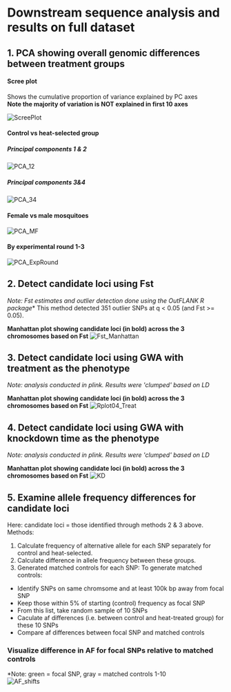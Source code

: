 # Downstream sequence analysis and results on full dataset

## 1. PCA showing overall genomic differences between treatment groups

####  Scree plot 
Shows the cumulative proportion of variance explained by PC axes   
**Note the majority of variation is NOT explained in first 10 axes**

![ScreePlot](https://github.com/lcouper/MosquitoThermalSelection/assets/10873177/dd32a321-5cef-46e2-9157-514b2fd98d47)

#### Control vs heat-selected group 
##### Principal components 1 & 2
![PCA_12](https://github.com/lcouper/MosquitoThermalSelection/assets/10873177/8b113734-0c96-49cb-8111-e5de4d15818f)

##### Principal components 3&4
![PCA_34](https://github.com/lcouper/MosquitoThermalSelection/assets/10873177/f6d5a685-2846-4904-9d04-02e4a46af17e)

#### Female vs male mosquitoes
![PCA_MF](https://github.com/lcouper/MosquitoThermalSelection/assets/10873177/53bf07c0-4626-4a25-8b93-44a4d35ca248)

#### By experimental round 1-3
![PCA_ExpRound](https://github.com/lcouper/MosquitoThermalSelection/assets/10873177/4f0750a7-949a-4028-9f24-f543e943f5b2)

## 2. Detect candidate loci using Fst
*Note: Fst estimates and outlier detection done using the OutFLANK R package**
This method detected 351 outlier SNPs at q < 0.05 (and Fst >= 0.05).

**Manhattan plot showing candidate loci (in bold) across the 3 chromosomes based on Fst**
![Fst_Manhattan](https://github.com/lcouper/MosquitoThermalSelection/assets/10873177/5c5f696b-056e-4c7a-858c-7566efaf4b98)

## 3. Detect candidate loci using GWA with treatment as the phenotype
*Note: analysis conducted in plink. Results were 'clumped' based on LD*

**Manhattan plot showing candidate loci (in bold) across the 3 chromosomes based on Fst**
![Rplot04_Treat](https://github.com/lcouper/MosquitoThermalSelection/assets/10873177/e0a2490a-6a0b-4b24-afa5-b6ed1066d07f)

## 4. Detect candidate loci using GWA with knockdown time as the phenotype
*Note: analysis conducted in plink. Results were 'clumped' based on LD*

**Manhattan plot showing candidate loci (in bold) across the 3 chromosomes based on Fst**
![KD](https://github.com/lcouper/MosquitoThermalSelection/assets/10873177/54280dd8-8c61-4be6-ab04-72365d458b4c)

## 5. Examine allele frequency differences for candidate loci 
Here: candidate loci = those identified through methods 2 & 3 above.   
Methods:
1. Calculate frequency of alternative allele for each SNP separately for control and heat-selected.  
2. Calculate difference in allele frequency between these groups.   
3. Generated matched controls for each SNP:
To generate matched controls: 
- Identify SNPs on same chromsome and at least 100k bp away from focal SNP
- Keep those within 5% of starting (control) frequency as focal SNP
- From this list, take random sample of 10 SNPs
- Caculate af differences (i.e. between control and heat-treated group) for these 10 SNPs
- Compare af differences between focal SNP and matched controls   

### Visualize difference in AF for focal SNPs relative to matched controls
*Note: green = focal SNP, gray = matched controls 1-10   
![AF_shifts](https://github.com/lcouper/MosquitoThermalSelection/assets/10873177/33c21553-2e17-4fe3-bdd5-f8ae9343939a)





